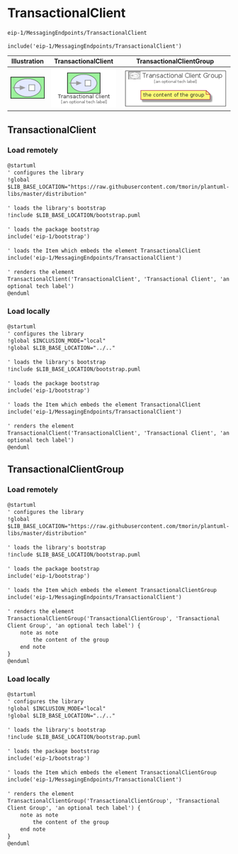# TransactionalClient


```text
eip-1/MessagingEndpoints/TransactionalClient
```

```text
include('eip-1/MessagingEndpoints/TransactionalClient')
```



| Illustration | TransactionalClient | TransactionalClientGroup |
| :---: | :---: | :---: |
| ![illustration for Illustration](../../eip-1/MessagingEndpoints/TransactionalClient.png) | ![illustration for TransactionalClient](../../eip-1/MessagingEndpoints/TransactionalClient.Local.png) | ![illustration for TransactionalClientGroup](../../eip-1/MessagingEndpoints/TransactionalClientGroup.Local.png) |




## TransactionalClient

### Load remotely
```plantuml
@startuml
' configures the library
!global $LIB_BASE_LOCATION="https://raw.githubusercontent.com/tmorin/plantuml-libs/master/distribution"

' loads the library's bootstrap
!include $LIB_BASE_LOCATION/bootstrap.puml

' loads the package bootstrap
include('eip-1/bootstrap')

' loads the Item which embeds the element TransactionalClient
include('eip-1/MessagingEndpoints/TransactionalClient')

' renders the element
TransactionalClient('TransactionalClient', 'Transactional Client', 'an optional tech label')
@enduml
```

### Load locally
```plantuml
@startuml
' configures the library
!global $INCLUSION_MODE="local"
!global $LIB_BASE_LOCATION="../.."

' loads the library's bootstrap
!include $LIB_BASE_LOCATION/bootstrap.puml

' loads the package bootstrap
include('eip-1/bootstrap')

' loads the Item which embeds the element TransactionalClient
include('eip-1/MessagingEndpoints/TransactionalClient')

' renders the element
TransactionalClient('TransactionalClient', 'Transactional Client', 'an optional tech label')
@enduml
```

## TransactionalClientGroup

### Load remotely
```plantuml
@startuml
' configures the library
!global $LIB_BASE_LOCATION="https://raw.githubusercontent.com/tmorin/plantuml-libs/master/distribution"

' loads the library's bootstrap
!include $LIB_BASE_LOCATION/bootstrap.puml

' loads the package bootstrap
include('eip-1/bootstrap')

' loads the Item which embeds the element TransactionalClientGroup
include('eip-1/MessagingEndpoints/TransactionalClient')

' renders the element
TransactionalClientGroup('TransactionalClientGroup', 'Transactional Client Group', 'an optional tech label') {
    note as note
        the content of the group
    end note
}
@enduml
```

### Load locally
```plantuml
@startuml
' configures the library
!global $INCLUSION_MODE="local"
!global $LIB_BASE_LOCATION="../.."

' loads the library's bootstrap
!include $LIB_BASE_LOCATION/bootstrap.puml

' loads the package bootstrap
include('eip-1/bootstrap')

' loads the Item which embeds the element TransactionalClientGroup
include('eip-1/MessagingEndpoints/TransactionalClient')

' renders the element
TransactionalClientGroup('TransactionalClientGroup', 'Transactional Client Group', 'an optional tech label') {
    note as note
        the content of the group
    end note
}
@enduml
```

